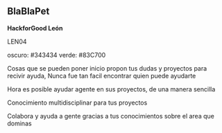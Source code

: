 ## BlaBlaPet

**HackforGood León**

LEN04

oscuro: #343434
verde: #83C700

Cosas que se pueden poner inicio
propon tus dudas y proyectos para recivir ayuda, Nunca fue tan facil encontrar quien puede ayudarte
 

Hora es posible ayudar agente en sus proyectos, de una manera sencilla

Conocimiento multidisciplinar para tus proyectos

Colabora y ayuda a gente gracias a tus conocimientos sobre el area que dominas


